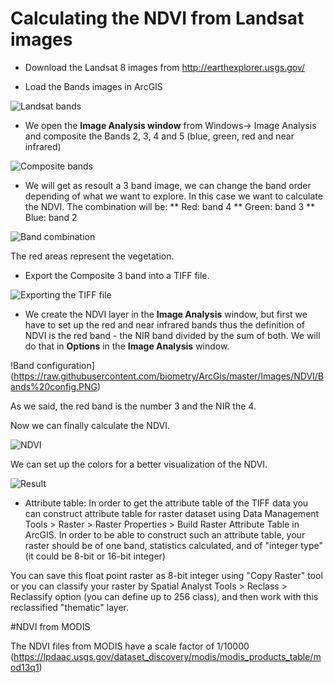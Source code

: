 # Calculating the NDVI from Landsat images

* Download the Landsat 8 images from http://earthexplorer.usgs.gov/

* Load the Bands images in ArcGIS

![Landsat bands](https://raw.githubusercontent.com/biometry/ArcGis/master/Images/NDVI/Landsat%20bands.PNG)

* We open the <b>Image Analysis window</b> from Windows-> Image Analysis and composite the Bands 2, 3, 4 and 5 (blue, green, red and near infrared)

![Composite bands](https://raw.githubusercontent.com/biometry/ArcGis/master/Images/NDVI/Composite%20bands.PNG)

* We will get as resoult a 3 band image, we can change the band order depending of what we want to explore.
In this case we want to calculate the NDVI. The combination will be:
** Red: band 4
** Green: band 3
** Blue: band 2

![Band combination](https://raw.githubusercontent.com/biometry/ArcGis/master/Images/NDVI/Band%20combination.PNG)

The red areas represent the vegetation.

* Export the Composite 3 band into a TIFF file.

![Exporting the TIFF file](https://raw.githubusercontent.com/biometry/ArcGis/master/Images/NDVI/export%20tiff.PNG)

* We create the NDVI layer in the <b>Image Analysis</b> window, but first  we have to set up the red and near infrared bands thus the definition of NDVI is the red band - the NIR band divided by the sum of both.
We will do that in <b>Options</b> in the <b>Image Analysis</b> window.

!Band configuration](https://raw.githubusercontent.com/biometry/ArcGis/master/Images/NDVI/Bands%20config.PNG)

As we said, the red band is the number 3 and the NIR the 4.

Now we can finally calculate the NDVI.

![NDVI](https://raw.githubusercontent.com/biometry/ArcGis/master/Images/NDVI/NDVI.PNG)

We can set up the colors for a better visualization of the NDVI.

![Result](https://raw.githubusercontent.com/biometry/ArcGis/master/Images/NDVI/final.PNG)

* Attribute table: 
In order to get the attribute table of the TIFF data you can construct attribute table for raster dataset using Data Management Tools > Raster > Raster Properties > Build Raster Attribute Table in ArcGIS. In order to be able to construct such an attribute table, your raster should be of one band, statistics calculated, and of "integer type" (it could be 8-bit or 16-bit integer) 

You can save this float point raster as 8-bit integer using "Copy Raster" tool or you can classify your raster by Spatial Analyst Tools > Reclass > Reclassify option (you can define up to 256 class), and then work with this reclassified "thematic" layer. 

#NDVI from MODIS

The NDVI files from MODIS have a scale factor of 1/10000 (https://lpdaac.usgs.gov/dataset_discovery/modis/modis_products_table/mod13q1)


